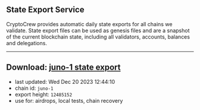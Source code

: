 ## State Export Service
CryptoCrew provides automatic daily state exports for all chains we validate. State export files can be used as genesis files and are a snapshot of the current blockchain state, including all validators, accounts, balances and delegations.

---
**Download: [juno-1 state export](https://dl.ccvalidators.com/SERVICE/juno/juno-1_export_12485152.json)**
---

- last updated: Wed Dec 20 2023 12:44:10
- chain id: `juno-1`
- export height: `12485152`
- use for: airdrops, local tests, chain recovery
